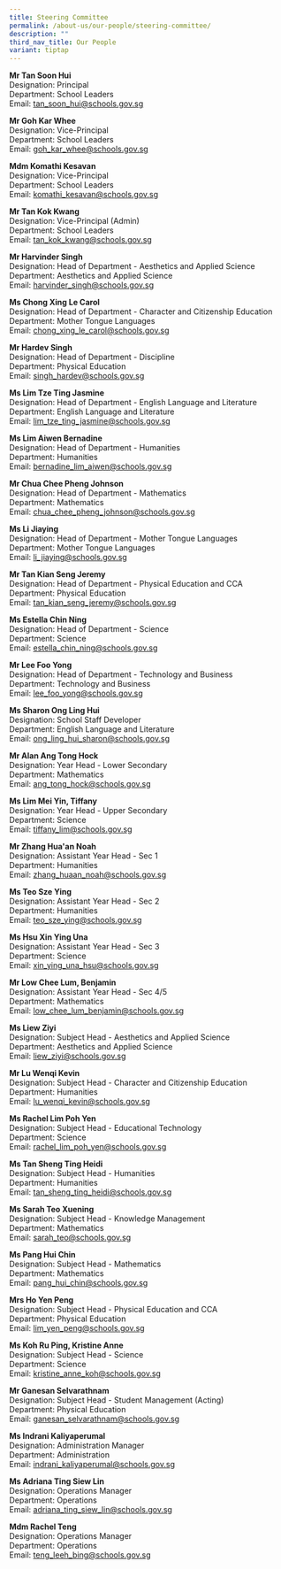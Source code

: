 ```yaml
---
title: Steering Committee
permalink: /about-us/our-people/steering-committee/
description: ""
third_nav_title: Our People
variant: tiptap
---
```

<p><strong>Mr Tan Soon Hui</strong>
<br>Designation: Principal
<br>Department: School Leaders
<br>Email: <a href="mailto:lim_tze_ting_jasmine@schools.gov.sg" rel="noopener noreferrer nofollow" target="_blank">tan_soon_hui@schools.gov.sg</a>
</p>
<p><strong>Mr Goh Kar Whee</strong>
<br>Designation: Vice-Principal
<br>Department: School Leaders
<br>Email: <a href="mailto:lim_tze_ting_jasmine@schools.gov.sg" rel="noopener noreferrer nofollow" target="_blank">goh_kar_whee@schools.gov.sg</a>
</p>
<p><strong>Mdm Komathi Kesavan</strong>
<br>Designation: Vice-Principal
<br>Department: School Leaders
<br>Email: <a href="mailto:lim_tze_ting_jasmine@schools.gov.sg" rel="noopener noreferrer nofollow" target="_blank">komathi_kesavan@schools.gov.sg</a>
</p>
<p><strong>Mr Tan Kok Kwang</strong>
<br>Designation: Vice-Principal (Admin)
<br>Department: School Leaders
<br>Email: <a href="mailto:lim_tze_ting_jasmine@schools.gov.sg" rel="noopener noreferrer nofollow" target="_blank">tan_kok_kwang@schools.gov.sg</a>
</p>
<p><strong>Mr Harvinder Singh</strong>
<br>Designation: Head of Department - Aesthetics and Applied Science
<br>Department: Aesthetics and Applied Science
<br>Email: <a href="mailto:lim_tze_ting_jasmine@schools.gov.sg" rel="noopener noreferrer nofollow" target="_blank">harvinder_singh@schools.gov.sg</a>
</p>
<p><strong>Ms Chong Xing Le Carol</strong>
<br>Designation: Head of Department - Character and Citizenship Education
<br>Department: Mother Tongue Languages
<br>Email: <a href="mailto:lim_tze_ting_jasmine@schools.gov.sg" rel="noopener noreferrer nofollow" target="_blank">chong_xing_le_carol@schools.gov.sg</a>
</p>
<p><strong>Mr Hardev Singh</strong>
<br>Designation: Head of Department - Discipline
<br>Department: Physical Education
<br>Email: <a href="mailto:lim_tze_ting_jasmine@schools.gov.sg" rel="noopener noreferrer nofollow" target="_blank">singh_hardev@schools.gov.sg</a>
</p>
<p><strong>Ms Lim Tze Ting Jasmine</strong>
<br>Designation: Head of Department - English Language and Literature
<br>Department: English Language and Literature
<br>Email: <a href="mailto:lim_tze_ting_jasmine@schools.gov.sg" rel="noopener noreferrer nofollow" target="_blank">lim_tze_ting_jasmine@schools.gov.sg</a>
</p>
<p><strong>Ms Lim Aiwen Bernadine</strong>
<br>Designation: Head of Department - Humanities
<br>Department: Humanities
<br>Email: <a href="mailto:lim_tze_ting_jasmine@schools.gov.sg" rel="noopener noreferrer nofollow" target="_blank">bernadine_lim_aiwen@schools.gov.sg</a>
</p>
<p><strong>Mr Chua Chee Pheng Johnson</strong>
<br>Designation: Head of Department - Mathematics
<br>Department: Mathematics
<br>Email: <a href="mailto:lim_tze_ting_jasmine@schools.gov.sg" rel="noopener noreferrer nofollow" target="_blank">chua_chee_pheng_johnson@schools.gov.sg</a>
</p>
<p><strong>Ms Li Jiaying</strong>
<br>Designation: Head of Department - Mother Tongue Languages
<br>Department: Mother Tongue Languages
<br>Email: <a href="mailto:lim_tze_ting_jasmine@schools.gov.sg" rel="noopener noreferrer nofollow" target="_blank">li_jiaying@schools.gov.sg</a>
</p>
<p><strong>Mr Tan Kian Seng Jeremy</strong>
<br>Designation: Head of Department - Physical Education and CCA
<br>Department: Physical Education
<br>Email: <a href="mailto:lim_tze_ting_jasmine@schools.gov.sg" rel="noopener noreferrer nofollow" target="_blank">tan_kian_seng_jeremy@schools.gov.sg</a>
</p>
<p><strong>Ms Estella Chin Ning</strong>
<br>Designation: Head of Department - Science
<br>Department: Science
<br>Email: <a href="mailto:lim_tze_ting_jasmine@schools.gov.sg" rel="noopener noreferrer nofollow" target="_blank">estella_chin_ning@schools.gov.sg</a>
</p>
<p><strong>Mr Lee Foo Yong</strong>
<br>Designation: Head of Department - Technology and Business
<br>Department: Technology and Business
<br>Email: <a href="mailto:lim_tze_ting_jasmine@schools.gov.sg" rel="noopener noreferrer nofollow" target="_blank">lee_foo_yong@schools.gov.sg</a>
</p>
<p><strong>Ms Sharon Ong Ling Hui</strong>
<br>Designation: School Staff Developer
<br>Department: English Language and Literature
<br>Email: <a href="mailto:lim_tze_ting_jasmine@schools.gov.sg" rel="noopener noreferrer nofollow" target="_blank">ong_ling_hui_sharon@schools.gov.sg</a>
</p>
<p><strong>Mr Alan Ang Tong Hock</strong>
<br>Designation: Year Head - Lower Secondary
<br>Department: Mathematics
<br>Email: <a href="mailto:lim_tze_ting_jasmine@schools.gov.sg" rel="noopener noreferrer nofollow" target="_blank">ang_tong_hock@schools.gov.sg</a>
</p>
<p><strong>Ms Lim Mei Yin, Tiffany</strong>
<br>Designation: Year Head - Upper Secondary
<br>Department: Science
<br>Email: <a href="mailto:lim_tze_ting_jasmine@schools.gov.sg" rel="noopener noreferrer nofollow" target="_blank">tiffany_lim@schools.gov.sg</a>
</p>
<p><strong>Mr Zhang Hua'an Noah</strong>
<br>Designation: Assistant Year Head - Sec 1
<br>Department: Humanities
<br>Email: <a href="mailto:lim_tze_ting_jasmine@schools.gov.sg" rel="noopener noreferrer nofollow" target="_blank">zhang_huaan_noah@schools.gov.sg</a>
</p>
<p><strong>Ms Teo Sze Ying</strong>
<br>Designation: Assistant Year Head - Sec 2
<br>Department: Humanities
<br>Email: <a href="mailto:lim_tze_ting_jasmine@schools.gov.sg" rel="noopener noreferrer nofollow" target="_blank">teo_sze_ying@schools.gov.sg</a>
</p>
<p><strong>Ms Hsu Xin Ying Una</strong>
<br>Designation: Assistant Year Head - Sec 3
<br>Department: Science
<br>Email: <a href="mailto:lim_tze_ting_jasmine@schools.gov.sg" rel="noopener noreferrer nofollow" target="_blank">xin_ying_una_hsu@schools.gov.sg</a>
</p>
<p><strong>Mr Low Chee Lum, Benjamin</strong>
<br>Designation: Assistant Year Head - Sec 4/5
<br>Department: Mathematics
<br>Email: <a href="mailto:lim_tze_ting_jasmine@schools.gov.sg" rel="noopener noreferrer nofollow" target="_blank">low_chee_lum_benjamin@schools.gov.sg</a>
</p>
<p><strong>Ms Liew Ziyi</strong>
<br>Designation: Subject Head - Aesthetics and Applied Science
<br>Department: Aesthetics and Applied Science
<br>Email: <a href="mailto:lim_tze_ting_jasmine@schools.gov.sg" rel="noopener noreferrer nofollow" target="_blank">liew_ziyi@schools.gov.sg</a>
</p>
<p><strong>Mr Lu Wenqi Kevin</strong>
<br>Designation: Subject Head - Character and Citizenship Education
<br>Department: Humanities
<br>Email: <a href="mailto:lim_tze_ting_jasmine@schools.gov.sg" rel="noopener noreferrer nofollow" target="_blank">lu_wenqi_kevin@schools.gov.sg</a>
</p>
<p><strong>Ms Rachel Lim Poh Yen</strong>
<br>Designation: Subject Head - Educational Technology
<br>Department: Science
<br>Email: <a href="mailto:lim_tze_ting_jasmine@schools.gov.sg" rel="noopener noreferrer nofollow" target="_blank">rachel_lim_poh_yen@schools.gov.sg</a>
</p>
<p><strong>Ms Tan Sheng Ting Heidi</strong>
<br>Designation: Subject Head - Humanities
<br>Department: Humanities
<br>Email: <a href="mailto:lim_tze_ting_jasmine@schools.gov.sg" rel="noopener noreferrer nofollow" target="_blank">tan_sheng_ting_heidi@schools.gov.sg</a>
</p>
<p><strong>Ms Sarah Teo Xuening</strong>
<br>Designation: Subject Head - Knowledge Management
<br>Department: Mathematics
<br>Email: <a href="mailto:lim_tze_ting_jasmine@schools.gov.sg" rel="noopener noreferrer nofollow" target="_blank">sarah_teo@schools.gov.sg</a>
</p>
<p><strong>Ms Pang Hui Chin</strong>
<br>Designation: Subject Head - Mathematics
<br>Department: Mathematics
<br>Email: <a href="mailto:lim_tze_ting_jasmine@schools.gov.sg" rel="noopener noreferrer nofollow" target="_blank">pang_hui_chin@schools.gov.sg</a>
</p>
<p><strong>Mrs Ho Yen Peng</strong>
<br>Designation: Subject Head - Physical Education and CCA
<br>Department: Physical Education
<br>Email: <a href="mailto:lim_tze_ting_jasmine@schools.gov.sg" rel="noopener noreferrer nofollow" target="_blank">lim_yen_peng@schools.gov.sg</a>
</p>
<p><strong>Ms Koh Ru Ping, Kristine Anne</strong>
<br>Designation: Subject Head - Science
<br>Department: Science
<br>Email: <a href="mailto:lim_tze_ting_jasmine@schools.gov.sg" rel="noopener noreferrer nofollow" target="_blank">kristine_anne_koh@schools.gov.sg</a>
</p>
<p><strong>Mr Ganesan Selvarathnam</strong>
<br>Designation: Subject Head - Student Management (Acting)
<br>Department: Physical Education
<br>Email: <a href="mailto:lim_tze_ting_jasmine@schools.gov.sg" rel="noopener noreferrer nofollow" target="_blank">ganesan_selvarathnam@schools.gov.sg</a>
</p>
<p><strong>Ms Indrani Kaliyaperumal</strong>
<br>Designation: Administration Manager
<br>Department: Administration
<br>Email: <a href="mailto:lim_tze_ting_jasmine@schools.gov.sg" rel="noopener noreferrer nofollow" target="_blank">indrani_kaliyaperumal@schools.gov.sg</a>
</p>
<p><strong>Ms Adriana Ting Siew Lin</strong>
<br>Designation: Operations Manager
<br>Department: Operations
<br>Email: <a href="mailto:lim_tze_ting_jasmine@schools.gov.sg" rel="noopener noreferrer nofollow" target="_blank">adriana_ting_siew_lin@schools.gov.sg</a>
</p>
<p><strong>Mdm Rachel Teng</strong>
<br>Designation: Operations Manager
<br>Department: Operations
<br>Email: <a href="mailto:lim_tze_ting_jasmine@schools.gov.sg" rel="noopener noreferrer nofollow" target="_blank">teng_leeh_bing@schools.gov.sg</a>
</p>